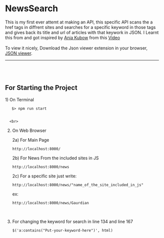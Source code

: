 # NewsSearch

This is my first ever attemt at making an API, this specific API scans the a href tags in diffrent sites and searches for a specific keyword in those tags and gives back its title and url of articles with that keywork in JSON. I Learnt this from and got inspired by <a href="https://github.com/kubowania/climate-change-live-api">Ania Kubow</a> from this <a href="https://www.youtube.com/watch?v=GK4Pl-GmPHk">Video</a><br>
<br>
To view it nicely, Download the Json viewer extension in your browser, <a href= "https://chrome.google.com/webstore/detail/json-viewer/gbmdgpbipfallnflgajpaliibnhdgobh/related">JSON viewer</a>.
<hr><br>
<br>
<h2>For Starting the Project</h2>
1) On Terminal

       $> npm run start
       
       
      <br>
       

2) On Web Browser

    2a) For Main Page

       http://localhost:8000/



    2b) For News From the included sites in JS

       http://localhost:8000/news



    2c) For a specific site just write:

       http://localhost:8000/news/"name_of_the_site_included_in_js"
       
       
      ex:
                                                                                                        
       http://localhost:8000/news/Gaurdian
     <br>
       
       



3) For changing the keyword for search in line 134 and line 167

       $('a:contains("Put-your-keyword-here")', html)

